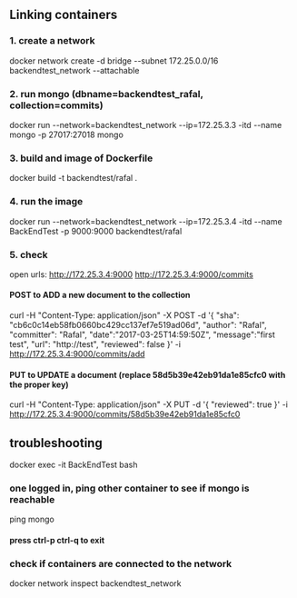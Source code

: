 ## Linking containers

### 1. create a network
docker network create -d bridge --subnet 172.25.0.0/16 backendtest_network --attachable

### 2. run mongo (dbname=backendtest_rafal, collection=commits)
docker run --network=backendtest_network --ip=172.25.3.3 -itd --name mongo -p 27017:27018 mongo

### 3. build and image of Dockerfile
docker build -t backendtest/rafal .

### 4. run the image
docker run --network=backendtest_network --ip=172.25.3.4 -itd --name BackEndTest -p 9000:9000 backendtest/rafal

### 5. check
open urls: 
http://172.25.3.4:9000
http://172.25.3.4:9000/commits

#### POST to ADD a new document to the collection
curl -H "Content-Type: application/json" -X POST -d '{ "sha": "cb6c0c14eb58fb0660bc429cc137ef7e519ad06d", "author": "Rafal", "committer": "Rafal", "date":"2017-03-25T14:59:50Z", "message":"first test", "url": "http://test", "reviewed": false }' -i http://172.25.3.4:9000/commits/add

#### PUT to UPDATE a document (replace 58d5b39e42eb91da1e85cfc0 with the proper key)
curl -H "Content-Type: application/json" -X PUT -d '{ "reviewed": true }' -i http://172.25.3.4:9000/commits/58d5b39e42eb91da1e85cfc0

## troubleshooting
docker exec -it BackEndTest bash
### one logged in, ping other container to see if mongo is reachable
ping mongo

#### press ctrl-p ctrl-q to exit


### check if containers are connected to the network
docker network inspect backendtest_network
